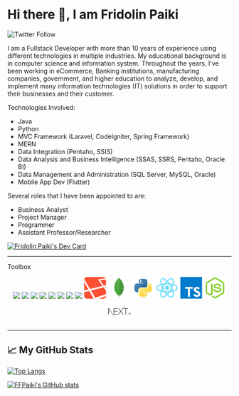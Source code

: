 # Hi there 👋, I am Fridolin Paiki

![Twitter Follow](https://img.shields.io/twitter/follow/ff_paiki?style=for-the-badge)

I am a Fullstack Developer with more than 10 years of experience using different technologies in multiple industries. My educational background is in computer science and information system. Throughout the years, I've been working in eCommerce, Banking institutions, manufacturing companies, government, and higher education to analyze, develop, and implement many information technologies (IT) solutions in order to support their businesses and their customer.

Technologies Involved:
- Java
- Python
- MVC Framework (Laravel, CodeIgniter, Spring Framework)
- MERN
- Data Integration (Pentaho, SSIS)
- Data Analysis and Business Intelligence (SSAS, SSRS, Pentaho, Oracle BI)
- Data Management and Administration (SQL Server, MySQL, Oracle)
- Mobile App Dev (Flutter)

Several roles that I have been appointed to are:
- Business Analyst
- Project Manager
- Programmer
- Assistant Professor/Researcher

<a href="https://app.daily.dev/ffpaiki"><img src="https://api.daily.dev/devcards/86d6fc414a8e4886bdb60fc2a13bfcc9.png?r=8q2" width="400" alt="Fridolin Paiki's Dev Card"/></a>

---

Toolbox
<div align="center">
<img src="https://user-images.githubusercontent.com/74241058/114700073-06b4db00-9d5c-11eb-8752-059e7413a17d.png" width="50"></img>
<img src="https://user-images.githubusercontent.com/74241058/114700258-42e83b80-9d5c-11eb-95ba-e0e1ab0f7a2c.png" width="50"></img>
<img src="https://user-images.githubusercontent.com/74241058/114700643-b7bb7580-9d5c-11eb-9074-5c5c8bd64a76.png" width="50"></img>
<img src="https://user-images.githubusercontent.com/74241058/114700666-c013b080-9d5c-11eb-9494-3a2a68c77508.png" width="50"></img>
<img src="https://user-images.githubusercontent.com/74241058/114700692-c6a22800-9d5c-11eb-8162-a421c7ffe86e.png" width="50"></img>
<img src="https://user-images.githubusercontent.com/74241058/114700715-cefa6300-9d5c-11eb-86a7-b99b93e4f95a.png" width="50"></img>
<img src="https://user-images.githubusercontent.com/74241058/114700739-d7529e00-9d5c-11eb-9ee8-f0c0ff229e53.png" width="50"></img>
<img src="https://user-images.githubusercontent.com/74241058/114700793-e9344100-9d5c-11eb-81b7-1f5e39007735.png" width="50"></img>
<img src="https://raw.githubusercontent.com/devicons/devicon/c7d326b6009e60442abc35fa45706d6f30ee4c8e/icons/laravel/laravel-plain.svg" width="50"></img>
<img src="https://raw.githubusercontent.com/devicons/devicon/c7d326b6009e60442abc35fa45706d6f30ee4c8e/icons/mongodb/mongodb-original.svg" width="50"></img>
<img src="https://raw.githubusercontent.com/devicons/devicon/c7d326b6009e60442abc35fa45706d6f30ee4c8e/icons/python/python-original.svg" width="50"></img>
<img src="https://raw.githubusercontent.com/devicons/devicon/c7d326b6009e60442abc35fa45706d6f30ee4c8e/icons/react/react-original.svg" width="50"></img>
<img src="https://raw.githubusercontent.com/devicons/devicon/c7d326b6009e60442abc35fa45706d6f30ee4c8e/icons/typescript/typescript-plain.svg" width="50"></img>
<img src="https://raw.githubusercontent.com/devicons/devicon/c7d326b6009e60442abc35fa45706d6f30ee4c8e/icons/nodejs/nodejs-original.svg" width="50"></img>
<img src="https://raw.githubusercontent.com/devicons/devicon/c7d326b6009e60442abc35fa45706d6f30ee4c8e/icons/nextjs/nextjs-original-wordmark.svg" width="50"></img>
</div>

---

## &#x1f4c8; My GitHub Stats

[![Top Langs](https://github-readme-stats.vercel.app/api/top-langs/?username=ffpaiki&hide=java,html,css&theme=dark)](https://github.com/anuraghazra/github-readme-stats)

[![FFPaiki's GitHub stats](https://github-readme-stats.vercel.app/api?username=ffpaiki&theme=dark)](https://github.com/anuraghazra/github-readme-stats)




<!--
**ffpaiki/ffpaiki** is a ✨ _special_ ✨ repository because its `README.md` (this file) appears on your GitHub profile.

Here are some ideas to get you started:

- 🔭 I’m currently working on ...
- 🌱 I’m currently learning ...
- 👯 I’m looking to collaborate on ...
- 🤔 I’m looking for help with ...
- 💬 Ask me about ...
- 📫 How to reach me: ...
- 😄 Pronouns: ...
- ⚡ Fun fact: ...
-->
